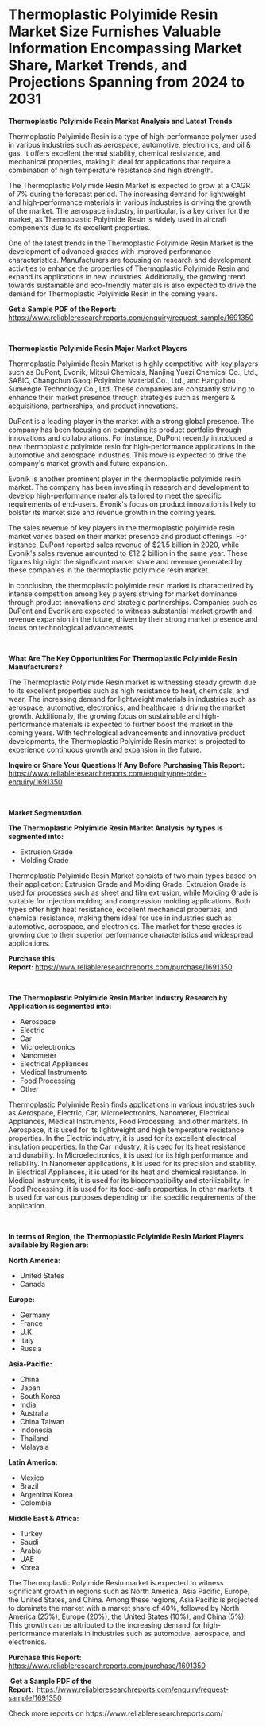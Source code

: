 <p><h1>Thermoplastic Polyimide Resin Market Size Furnishes Valuable Information Encompassing Market Share, Market Trends, and Projections Spanning from 2024 to 2031</h1></p><p><strong>Thermoplastic Polyimide Resin Market Analysis and Latest Trends</strong></p>
<p><p>Thermoplastic Polyimide Resin is a type of high-performance polymer used in various industries such as aerospace, automotive, electronics, and oil & gas. It offers excellent thermal stability, chemical resistance, and mechanical properties, making it ideal for applications that require a combination of high temperature resistance and high strength.</p><p>The Thermoplastic Polyimide Resin Market is expected to grow at a CAGR of 7% during the forecast period. The increasing demand for lightweight and high-performance materials in various industries is driving the growth of the market. The aerospace industry, in particular, is a key driver for the market, as Thermoplastic Polyimide Resin is widely used in aircraft components due to its excellent properties.</p><p>One of the latest trends in the Thermoplastic Polyimide Resin Market is the development of advanced grades with improved performance characteristics. Manufacturers are focusing on research and development activities to enhance the properties of Thermoplastic Polyimide Resin and expand its applications in new industries. Additionally, the growing trend towards sustainable and eco-friendly materials is also expected to drive the demand for Thermoplastic Polyimide Resin in the coming years.</p></p>
<p><strong>Get a Sample PDF of the Report:&nbsp;</strong> <a href="https://www.reliableresearchreports.com/enquiry/request-sample/1691350">https://www.reliableresearchreports.com/enquiry/request-sample/1691350</a></p>
<p>&nbsp;</p>
<p><strong>Thermoplastic Polyimide Resin Major Market Players</strong></p>
<p><p>Thermoplastic Polyimide Resin Market is highly competitive with key players such as DuPont, Evonik, Mitsui Chemicals, Nanjing Yuezi Chemical Co., Ltd., SABIC, Changchun Gaoqi Polyimide Material Co., Ltd., and Hangzhou Sumengte Technology Co., Ltd. These companies are constantly striving to enhance their market presence through strategies such as mergers & acquisitions, partnerships, and product innovations.</p><p>DuPont is a leading player in the market with a strong global presence. The company has been focusing on expanding its product portfolio through innovations and collaborations. For instance, DuPont recently introduced a new thermoplastic polyimide resin for high-performance applications in the automotive and aerospace industries. This move is expected to drive the company's market growth and future expansion.</p><p>Evonik is another prominent player in the thermoplastic polyimide resin market. The company has been investing in research and development to develop high-performance materials tailored to meet the specific requirements of end-users. Evonik's focus on product innovation is likely to bolster its market size and revenue growth in the coming years.</p><p>The sales revenue of key players in the thermoplastic polyimide resin market varies based on their market presence and product offerings. For instance, DuPont reported sales revenue of $21.5 billion in 2020, while Evonik's sales revenue amounted to €12.2 billion in the same year. These figures highlight the significant market share and revenue generated by these companies in the thermoplastic polyimide resin market.</p><p>In conclusion, the thermoplastic polyimide resin market is characterized by intense competition among key players striving for market dominance through product innovations and strategic partnerships. Companies such as DuPont and Evonik are expected to witness substantial market growth and revenue expansion in the future, driven by their strong market presence and focus on technological advancements.</p></p>
<p>&nbsp;</p>
<p><strong>What Are The Key Opportunities For Thermoplastic Polyimide Resin Manufacturers?</strong></p>
<p><p>The Thermoplastic Polyimide Resin market is witnessing steady growth due to its excellent properties such as high resistance to heat, chemicals, and wear. The increasing demand for lightweight materials in industries such as aerospace, automotive, electronics, and healthcare is driving the market growth. Additionally, the growing focus on sustainable and high-performance materials is expected to further boost the market in the coming years. With technological advancements and innovative product developments, the Thermoplastic Polyimide Resin market is projected to experience continuous growth and expansion in the future.</p></p>
<p><strong>Inquire or Share Your Questions If Any Before Purchasing This Report:</strong> <a href="https://www.reliableresearchreports.com/enquiry/pre-order-enquiry/1691350">https://www.reliableresearchreports.com/enquiry/pre-order-enquiry/1691350</a></p>
<p>&nbsp;</p>
<p><strong>Market Segmentation</strong></p>
<p><strong>The Thermoplastic Polyimide Resin Market Analysis by types is segmented into:</strong></p>
<p><ul><li>Extrusion Grade</li><li>Molding Grade</li></ul></p>
<p><p>Thermoplastic Polyimide Resin Market consists of two main types based on their application: Extrusion Grade and Molding Grade. Extrusion Grade is used for processes such as sheet and film extrusion, while Molding Grade is suitable for injection molding and compression molding applications. Both types offer high heat resistance, excellent mechanical properties, and chemical resistance, making them ideal for use in industries such as automotive, aerospace, and electronics. The market for these grades is growing due to their superior performance characteristics and widespread applications.</p></p>
<p><strong>Purchase this Report:&nbsp;</strong><a href="https://www.reliableresearchreports.com/purchase/1691350">https://www.reliableresearchreports.com/purchase/1691350</a></p>
<p>&nbsp;</p>
<p><strong>The Thermoplastic Polyimide Resin Market Industry Research by Application is segmented into:</strong></p>
<p><ul><li>Aerospace</li><li>Electric</li><li>Car</li><li>Microelectronics</li><li>Nanometer</li><li>Electrical Appliances</li><li>Medical Instruments</li><li>Food Processing</li><li>Other</li></ul></p>
<p><p>Thermoplastic Polyimide Resin finds applications in various industries such as Aerospace, Electric, Car, Microelectronics, Nanometer, Electrical Appliances, Medical Instruments, Food Processing, and other markets. In Aerospace, it is used for its lightweight and high temperature resistance properties. In the Electric industry, it is used for its excellent electrical insulation properties. In the Car industry, it is used for its heat resistance and durability. In Microelectronics, it is used for its high performance and reliability. In Nanometer applications, it is used for its precision and stability. In Electrical Appliances, it is used for its heat and chemical resistance. In Medical Instruments, it is used for its biocompatibility and sterilizability. In Food Processing, it is used for its food-safe properties. In other markets, it is used for various purposes depending on the specific requirements of the application.</p></p>
<p>&nbsp;</p>
<p><strong>In terms of Region, the Thermoplastic Polyimide Resin Market Players available by Region are:</strong></p>
<p>
    <p> <strong> North America: </strong>
        <ul>
            <li>United States</li>
            <li>Canada</li>
        </ul>
        </p> 
    <p> <strong> Europe: </strong>
        <ul>
            <li>Germany</li>
            <li>France</li>
            <li>U.K.</li>
            <li>Italy</li>
            <li>Russia</li>
        </ul>
        </p> 
    <p> <strong> Asia-Pacific: </strong>
        <ul>
            <li>China</li>
            <li>Japan</li>
            <li>South Korea</li>
            <li>India</li>
            <li>Australia</li>
            <li>China Taiwan</li>
            <li>Indonesia</li>
            <li>Thailand</li>
            <li>Malaysia</li>
        </ul>
        </p> 
    <p> <strong> Latin America: </strong>
        <ul>
            <li>Mexico</li>
            <li>Brazil</li>
            <li>Argentina Korea</li>
            <li>Colombia</li>
        </ul>
        </p> 
    <p> <strong> Middle East & Africa: </strong>
        <ul>
            <li>Turkey</li>
            <li>Saudi</li>
            <li>Arabia</li>
            <li>UAE</li>
            <li>Korea</li>
        </ul>
    </p>
    </p>
<p><p>The Thermoplastic Polyimide Resin market is expected to witness significant growth in regions such as North America, Asia Pacific, Europe, the United States, and China. Among these regions, Asia Pacific is projected to dominate the market with a market share of 40%, followed by North America (25%), Europe (20%), the United States (10%), and China (5%). This growth can be attributed to the increasing demand for high-performance materials in industries such as automotive, aerospace, and electronics.</p></p>
<p><strong>Purchase this Report: </strong><a href="https://www.reliableresearchreports.com/purchase/1691350">https://www.reliableresearchreports.com/purchase/1691350</a></p>
<p>&nbsp;<strong>Get a Sample PDF of the Report:&nbsp;&nbsp;</strong><a href="https://www.reliableresearchreports.com/enquiry/request-sample/1691350">https://www.reliableresearchreports.com/enquiry/request-sample/1691350</a></p>
<p><strong></strong></p>
<p>Check more reports on https://www.reliableresearchreports.com/</p>
